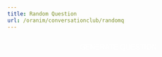 ```yaml
---
title: Random Question
url: /oranim/conversationclub/randomq
---
```


<center>
  <button style="display: inline-block; border-radius: 10px; background-color: var(--nav-clr); border: none; color: #FFFFFF; text-align: center; font-size: 16px; padding: 10px; width: 200px; transition: all 0.5s; cursor: pointer; margin: 5px;" id="generate" onclick="genQ()">GENERATE QUESTION</button>

  <p style="color: #666666; font-size: 18px; line-height: 28px;" id="question"></p>
</center>


<script>

qArray = ["What runs in your family? Explain.", "When was the last time you felt you were working against the clock?", "What do you do when you want to keep it low-key?", "At what joints do you like to chow down most?", "Is it hard for you to save up for big purchases? Are you saving up for anything right now?", "Can you think of a time when you threw caution to the wind? Explain.", "How do you think we can cure the world from male chauvinism and misogyny?", "Who wears the pants in your family?", "Are you more often on the same page with your friends, or do you tend to disagree on things?", "What is something you have learned from the school of hard knocks?", "Do you normally shop around before making purchases? For what things do you normally shop around?", "What are some good ways to get your foot in the door when entering a new industry?", "Do you feel like you have a full plate right now? Why?", "What expenses are you trying to cut back on right now?", "Do you know someone who is always the life and soul of the party? What makes them so fun?", "What are some things you don't enjoy but that you know will pay off in the long run?", "Can you think of any times in your own life when you've had to throw in the towel?", "Do you currently have any goals or projects on the back burner? What are they?", "What type of things do you stock up on? Why?", "Is there a black sheep in your family. Who is it? What makes this person the black sheep? Are any of your friends the black sheep of the family? Explain.", "When is it important to cut to the chase in a conversation?", "What school subject do you find to be a breeze?", "What loans have you taken out in your life? How long did it take (or is it going to take) to pay back these loans?", "When bad things happen to you, do you more often feel like 'when it rains, it pours,' or do you look for the silver lining?", "What are some common scenarios in your life in which you need to put on your thinking cap?", "Are politicians in your country often crooked? What are some ways to fight against this?", "What kinds of activities burn you out quickly?", "Do you tend to procrastinate until it's crunch time, or do you plan ahead?", "What can you do when you want to try to think outside the box?", "Do you use credit cards? Do you always try to pay off your balance at the end of the month?", "Do you think life is easier if you’re born with a silver spoon in your mouth?", "What issues normally cause people to have a falling out?", "Do you think politicians tend to live in an ivory tower? How can this be prevented?", "Do you consider yourself a bookworm? Do you have any good friends who are bookworms?", "If you miss a class, what can you do to get up to speed?", "Which politicians are always spouting hot air? Can you trust anything a politician says? Are there any politicians in your country that you believe in?", "What type of companies are going under right now?", "Are you much of a window shopper?", "When was the last time you pulled an all-nighter? What were you doing?", "Do you / did you often play hooky in school? When might playing hooky be a good idea?", "Do you think you have prejudices against people who are different from you? How can you get rid of stereotypes you may have of others?", "What is something that always makes you feel like you're on cloud nine?", "Do you prefer being swamped with work or having nothing to do?", "What do you get on your soap box about?", "Do you know anyone who often bites off more than they can chew?", "When was the last time that you felt like an eager beaver about something?", "Do you live it up often or do you prefer to sit and watch the world go by?", "Do you believe that you really can't teach an old dog new tricks? Why or why not?", "Have you ever needed to learn something by heart? How did you do it? Was it effective?", "Do you often find yourself burning the midnight oil? Why?", "If you were going to paint the town red tonight, what would you do?", "Have you ever had to go back to the drawing board on a project at school/work?", "Should all politicians have to toe the party line? When should they be allowed to speak out against their leader/policy in their party?", "When was the last time you felt under the weather? Why?", "Have you had to fork over money for something recently? Why weren’t you happy about paying?", "Do you get along with your brothers and sisters? What about your parents? Have you always gotten along, or did you used to fight when you were younger?", "In your country, is the man usually the breadwinner? Is this changing?", "Which politicians in your country have the common touch? And which don’t?", "Have you tried to accomplish the same things as your parents? Are you following in their footsteps? Why or why not?", "Have you ever been ripped off? What happened?", "What do you do when you want to kill some time?", "Is there someone in your life who always seems to rain on your parade?", "How do you decide when it's time to call it a day?", "Would you rather shoot some hoops or catch a flick?", "Do you know someone who very often draws a blank when trying to remember something? Do they just have a bad memory or do you think it's caused by something else?", "When can cutting corners get you in trouble? When can it be a good thing?", "Are you similar to your mother or father? Do people think you’re the spitting image of him/her?", "Do you feel like time has been flying for you lately?", "Do you know someone who always has their head in the clouds?", "Are elections in your country normally a two-horse race?", "Do you think it’s common for there to be bad blood between different family members? Why do you think this is?"];

oldQ = 0;
newQ = 0;

function genQ() {
  while (oldQ == newQ) {
    newQ = Math.floor(Math.random() * qArray.length);
  }
  oldQ = newQ;
  document.getElementById("question").innerHTML = qArray[newQ];
}

</script>
